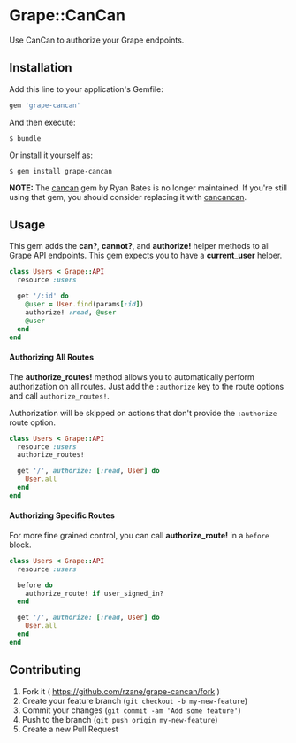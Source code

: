 # Grape::CanCan

Use CanCan to authorize your Grape endpoints.

## Installation

Add this line to your application's Gemfile:

```ruby
gem 'grape-cancan'
```

And then execute:

    $ bundle

Or install it yourself as:

    $ gem install grape-cancan

__NOTE:__ The [cancan](https://github.com/ryanb/cancan) gem by Ryan Bates is no longer maintained. If you're still using that gem, you should consider replacing it with [cancancan](https://github.com/CanCanCommunity/cancancan).

## Usage

This gem adds the __can?__, __cannot?__, and __authorize!__ helper methods to all Grape API endpoints. This gem expects you to have a __current_user__ helper.

```ruby
class Users < Grape::API
  resource :users

  get '/:id' do
    @user = User.find(params[:id])
    authorize! :read, @user
    @user
  end
end
```

#### Authorizing All Routes

The __authorize_routes!__ method allows you to automatically perform authorization on all routes. Just add the `:authorize` key to the route options and call `authorize_routes!`.

Authorization will be skipped on actions that don't provide the `:authorize` route option.

```ruby
class Users < Grape::API
  resource :users
  authorize_routes!

  get '/', authorize: [:read, User] do
    User.all
  end
end
```

#### Authorizing Specific Routes

For more fine grained control, you can call __authorize_route!__ in a `before` block.

```ruby
class Users < Grape::API
  resource :users

  before do
    authorize_route! if user_signed_in?
  end

  get '/', authorize: [:read, User] do
    User.all
  end
end
```

## Contributing

1. Fork it ( https://github.com/rzane/grape-cancan/fork )
2. Create your feature branch (`git checkout -b my-new-feature`)
3. Commit your changes (`git commit -am 'Add some feature'`)
4. Push to the branch (`git push origin my-new-feature`)
5. Create a new Pull Request
